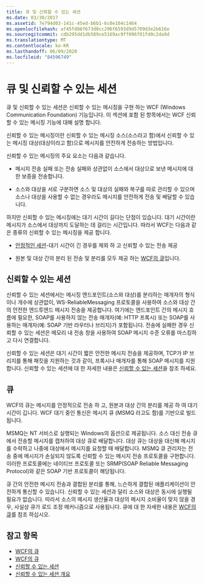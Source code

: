 ```yaml
---
title: 큐 및 신뢰할 수 있는 세션
ms.date: 03/30/2017
ms.assetid: 7e794d03-141c-45ed-b6b1-6c0e104c1464
ms.openlocfilehash: af45fd86f673d0cc296f6593d9d5709d3e2b616e
ms.sourcegitcommit: cdb295dd1db589ce5169ac9ff096f01fd0c2da9d
ms.translationtype: MT
ms.contentlocale: ko-KR
ms.lasthandoff: 06/09/2020
ms.locfileid: "84596749"
---
```

# <a name="queues-and-reliable-sessions"></a>큐 및 신뢰할 수 있는 세션
큐 및 신뢰할 수 있는 세션은 신뢰할 수 있는 메시징을 구현 하는 WCF (Windows Communication Foundation) 기능입니다. 이 섹션에 포함 된 항목에서는 WCF 신뢰할 수 있는 메시징 기능에 대해 설명 합니다.  
  
 신뢰할 수 있는 메시징이란 신뢰할 수 있는 메시징 소스(소스라고 함)에서 신뢰할 수 있는 메시징 대상(대상이라고 함)으로 메시지를 안전하게 전송하는 방법입니다.  
  
 신뢰할 수 있는 메시징의 주요 요소는 다음과 같습니다.  
  
- 메시지 전송 실패 또는 전송 실패와 상관없이 소스에서 대상으로 보낸 메시지에 대한 보증을 전송합니다.  
  
- 소스와 대상을 서로 구분하면 소스 및 대상의 실패와 복구를 따로 관리할 수 있으며 소스나 대상을 사용할 수 없는 경우라도 메시지를 안전하게 전송 및 배달할 수 있습니다.  
  
 하지만 신뢰할 수 있는 메시징에는 대기 시간이 길다는 단점이 있습니다. 대기 시간이란 메시지가 소스에서 대상까지 도달하는 데 걸리는 시간입니다. 따라서 WCF는 다음과 같은 종류의 신뢰할 수 있는 메시징을 제공 합니다.  
  
- [안정적인 세션](reliable-sessions.md)-대기 시간이 긴 경우를 제외 하 고 신뢰할 수 있는 전송 제공  
  
- 원본 및 대상 간의 분리 된 전송 및 분리를 모두 제공 하는 [WCF의 큐](queues-in-wcf.md)입니다.  
  
## <a name="reliable-sessions"></a>신뢰할 수 있는 세션  
 신뢰할 수 있는 세션에서는 메시징 엔드포인트(소스와 대상)를 분리하는 매개자의 형식이나 개수에 상관없이, WS-ReliableMessaging 프로토콜을 사용하여 소스와 대상 간의 안전한 엔드투엔드 메시지 전송을 제공합니다. 여기에는 엔드포인트 간의 메시지 흐름에 필요한, SOAP를 사용하지 않는 전송 매개자(예: HTTP 프록시) 또는 SOAP를 사용하는 매개자(예: SOAP 기반 라우터나 브리지)가 포함됩니다. 전송에 실패한 경우 신뢰할 수 있는 세션은 메모리 내 전송 창을 사용하여 SOAP 메시지 수준 오류를 마스킹하고 다시 연결합니다.  
  
 신뢰할 수 있는 세션은 대기 시간이 짧은 안전한 메시지 전송을 제공하며, TCP가 IP 브리지를 통해 패킷을 지원하는 것과 같이, 프록시나 매개자를 통해 SOAP 메시지를 지원합니다. 신뢰할 수 있는 세션에 대 한 자세한 내용은 [신뢰할 수 있는 세션](reliable-sessions.md)을 참조 하세요.  
  
## <a name="queues"></a>큐  
 WCF의 큐는 메시지를 안정적으로 전송 하 고, 원본과 대상 간의 분리를 제공 하 여 대기 시간이 깁니다. WCF 대기 중인 통신은 메시지 큐 (MSMQ 라고도 함)를 기반으로 빌드됩니다.  
  
 MSMQ는 NT 서비스로 실행되는 Windows의 옵션으로 제공됩니다. 소스 대신 전송 큐에서 전송할 메시지를 캡처하여 대상 큐로 배달합니다. 대상 큐는 대상을 대신해 메시지를 수락하고 나중에 대상에서 메시지를 요청할 때 배달합니다. MSMQ 큐 관리자는 전송 중에 메시지가 손실되지 않도록 신뢰할 수 있는 메시지 전송 프로토콜을 구현합니다. 이러한 프로토콜에는 네이티브 프로토콜 또는 SRMP(SOAP Reliable Messaging Protocol)와 같은 SOAP 기반 프로토콜이 해당됩니다.  
  
 큐 간의 안전한 메시지 전송과 결합된 분리를 통해, 느슨하게 결합된 애플리케이션이 안전하게 통신할 수 있습니다. 신뢰할 수 있는 세션과 달리 소스와 대상은 동시에 실행될 필요가 없습니다. 따라서 소스의 메시지 생산율과 대상의 메시지 소비율이 맞지 않을 경우, 사실상 큐가 로드 조정 메커니즘으로 사용됩니다. 큐에 대 한 자세한 내용은 [WCF의 큐](queues-in-wcf.md)를 참조 하십시오.  
  
## <a name="see-also"></a>참고 항목

- [WCF의 큐](queues-in-wcf.md)
- [WCF의 큐](queuing-in-wcf.md)
- [신뢰할 수 있는 세션](reliable-sessions.md)
- [신뢰할 수 있는 세션 개요](reliable-sessions-overview.md)
